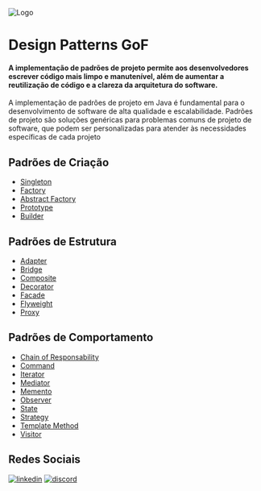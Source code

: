 ![Logo](https://bgasparotto.com/wp-content/uploads/2016/11/design-patterns-logo-2.png)


# Design Patterns GoF

#### A implementação de padrões de projeto permite aos desenvolvedores escrever código mais limpo e manutenível, além de aumentar a reutilização de código e a clareza da arquitetura do software.




A implementação de padrões de projeto em Java é fundamental para o desenvolvimento de software de alta qualidade e escalabilidade. Padrões de projeto são soluções genéricas para problemas comuns de projeto de software, que podem ser personalizadas para atender às necessidades específicas de cada projeto



## Padrões de Criação

- [Singleton](https://github.com/Azzasp/DesignPatterns-java/tree/main/Creational%20Patterns/Singleton/Singleton)
- [Factory](https://github.com/Azzasp/DesignPatterns-java/tree/main/Creational%20Patterns/Factory/Factory)
- [Abstract Factory](https://github.com/Azzasp/DesignPatterns-java/tree/main/Creational%20Patterns/Factory/AbstractFactory)
- [Prototype](https://github.com/Azzasp/DesignPatterns-java/tree/main/Creational%20Patterns/Prototype)
- [Builder](https://github.com/Azzasp/DesignPatterns-java/tree/main/Creational%20Patterns/Builder)

## Padrões de Estrutura

- [Adapter](https://github.com/Azzasp/DesignPatterns-java/tree/main/Creational%20Patterns/Builder)
- [Bridge](https://github.com/Azzasp/DesignPatterns-java/tree/main/Structural%20Patterns/Bridge)
- [Composite]()
- [Decorator]()
- [Facade]()
- [Flyweight]()
- [Proxy]()

## Padrões de Comportamento

- [Chain of Responsability]()
- [Command]()
- [Iterator]()
- [Mediator]()
- [Memento]()
- [Observer]()
- [State]()
- [Strategy]()
- [Template Method]()
- [Visitor]()
## Redes Sociais

[![linkedin](https://img.shields.io/badge/linkedin-0A66C2?style=for-the-badge&logo=linkedin&logoColor=white)](https://www.linkedin.com/in/pedro-erick/)
[![discord](https://img.shields.io/badge/Discord-7289DA?style=for-the-badge&logo=discord&logoColor=white)](discordapp.com/users/312692327028359182)
